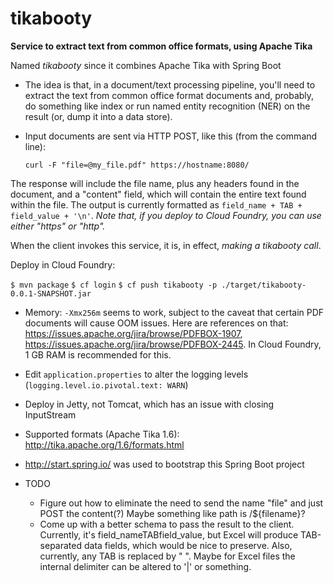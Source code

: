 tikabooty
=========

**Service to extract text from common office formats, using Apache Tika**

Named *tikabooty* since it combines Apache Tika with Spring Boot

* The idea is that, in a document/text processing pipeline, you'll need to extract
the text from common office format documents and, probably, do something like index
or run named entity recognition (NER) on the result (or, dump it into a data store).

* Input documents are sent via HTTP POST, like this (from the command line):

  `curl -F "file=@my_file.pdf" https://hostname:8080/`

The response will include the file name, plus any headers found in the document, and
a "content" field, which will contain the entire text found within the file.  The
output is currently formatted as `field_name + TAB + field_value + '\n'`.
*Note that, if you deploy to Cloud Foundry, you can use either "https" or "http".*

When the client invokes this service, it is, in effect, *making a tikabooty call*.

Deploy in Cloud Foundry:

`$ mvn package`
`$ cf login`
`$ cf push tikabooty -p ./target/tikabooty-0.0.1-SNAPSHOT.jar`

* Memory: `-Xmx256m` seems to work, subject to the caveat that certain PDF documents will cause OOM issues.
  Here are references on that: https://issues.apache.org/jira/browse/PDFBOX-1907,
  https://issues.apache.org/jira/browse/PDFBOX-2445.  In Cloud Foundry, 1 GB RAM is recommended for this.
* Edit `application.properties` to alter the logging levels (`logging.level.io.pivotal.text: WARN`)
* Deploy in Jetty, not Tomcat, which has an issue with closing InputStream
* Supported formats (Apache Tika 1.6): http://tika.apache.org/1.6/formats.html
* http://start.spring.io/ was used to bootstrap this Spring Boot project

* TODO
  - Figure out how to eliminate the need to send the name "file" and just POST the content(?)
    Maybe something like path is /${filename}?
  - Come up with a better schema to pass the result to the client.  Currently, it's field_nameTABfield_value,
    but Excel will produce TAB-separated data fields, which would be nice to preserve.  Also, currently, any
    TAB is replaced by "  ".  Maybe for Excel files the internal delimiter can be altered to '|' or something.

